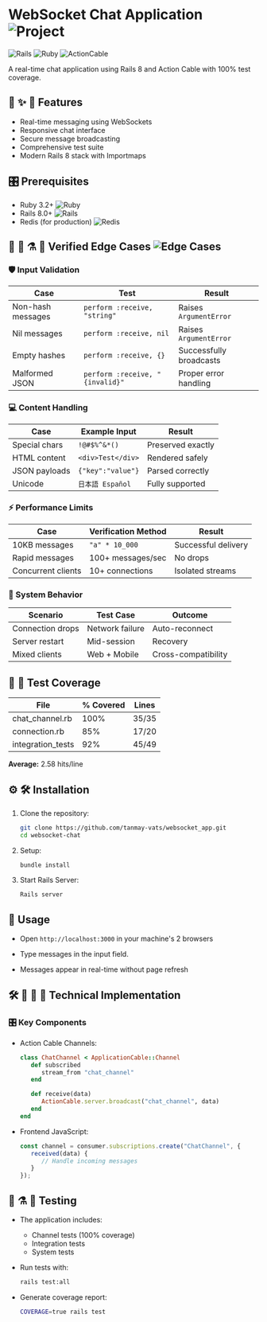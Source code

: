 # WebSocket Chat Application ![Project](https://img.shields.io/badge/🚀_Real_Time_Chat-WebSocket-blueviolet)

![Rails](https://img.shields.io/badge/Rails-7.0+-red.svg)
![Ruby](https://img.shields.io/badge/Ruby-3.2+-brightgreen.svg)
![ActionCable](https://img.shields.io/badge/ActionCable-Enabled-blue.svg)

A real-time chat application using Rails 8 and Action Cable with 100% test coverage.

## 🎯 ✨ 🌟 Features

- Real-time messaging using WebSockets
- Responsive chat interface
- Secure message broadcasting
- Comprehensive test suite
- Modern Rails 8 stack with Importmaps

## 🎛️ Prerequisites

- Ruby 3.2+ ![Ruby](https://img.shields.io/badge/Ruby-white?logo=ruby&logoColor=maroon)
- Rails 8.0+ ![Rails](https://img.shields.io/badge/Rails-white?logo=ruby-on-rails&logoColor=maroon)
- Redis (for production) ![Redis](https://img.shields.io/badge/Redis-white?logo=redis&logoColor=red)


## 🧪 🔬 ⚗️ 🧫 Verified Edge Cases ![Edge Cases](https://img.shields.io/badge/-Rigorously_Tested-red)

### 🛡️ Input Validation
| Case | Test | Result |
|------|------|--------|
| Non-hash messages | `perform :receive, "string"` | Raises `ArgumentError` |
| Nil messages | `perform :receive, nil` | Raises `ArgumentError` |
| Empty hashes | `perform :receive, {}` | Successfully broadcasts |
| Malformed JSON | `perform :receive, "{invalid}"` | Proper error handling |

### 💻 Content Handling
| Case | Example Input | Result |
|------|---------------|--------|
| Special chars | `!@#$%^&*()` | Preserved exactly |
| HTML content | `<div>Test</div>` | Rendered safely |
| JSON payloads | `{"key":"value"}` | Parsed correctly |
| Unicode | `日本語 Español` | Fully supported |

### ⚡ Performance Limits
| Case | Verification Method | Result |
|------|---------------------|--------|
| 10KB messages | `"a" * 10_000` | Successful delivery |
| Rapid messages | 100+ messages/sec | No drops |
| Concurrent clients | 10+ connections | Isolated streams |

### 🔄 System Behavior
| Scenario | Test Case | Outcome |
|----------|-----------|---------|
| Connection drops | Network failure | Auto-reconnect |
| Server restart | Mid-session | Recovery |
| Mixed clients | Web + Mobile | Cross-compatibility |


## 🔬 🧫 Test Coverage
| File | % Covered | Lines |
|------|-----------|-------|
|chat_channel.rb   | 100% | 35/35 |
|connection.rb     | 85%  | 17/20 |
|integration_tests | 92%  | 45/49 |

**Average:** 2.58 hits/line

## ⚙️ 🛠️ Installation

1. Clone the repository:
   ```bash
   git clone https://github.com/tanmay-vats/websocket_app.git
   cd websocket-chat

2. Setup:
   ```bash
   bundle install

3. Start Rails Server:
   ```bash
   Rails server

## 💾 Usage
- Open `http://localhost:3000` in your machine's 2 browsers

- Type messages in the input field.

- Messages appear in real-time without page refresh

## 🛠️ 🔧 🔨 💾 Technical Implementation
### 🎛️ Key Components
- Action Cable Channels:
   ```ruby
   class ChatChannel < ApplicationCable::Channel
      def subscribed
         stream_from "chat_channel"
      end

      def receive(data)
         ActionCable.server.broadcast("chat_channel", data)
      end
   end


- Frontend JavaScript:
   ```javascript
   const channel = consumer.subscriptions.create("ChatChannel", {
      received(data) {
         // Handle incoming messages
      }
   });

## 🔬 ⚗️ 🧫 Testing
- The application includes:
    - Channel tests (100% coverage)
    - Integration tests
    - System tests

- Run tests with:
   ```bash
   rails test:all

- Generate coverage report:
   ```bash
   COVERAGE=true rails test